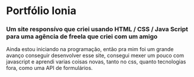 # Portfólio Ionia
<h3> Um site responsívo que criei usando HTML / CSS / Java Script para uma agência de freela que criei com um amigo </h3>
<p> Ainda estou iniciando na programação, então pra mim foi um grande avanço conseguir desenvolver esse site, consegui mexer um pouco com javascript e aprendi varias coisas novas, tanto no css, quanto tecnologias fora, como uma API de formulários.</p>
